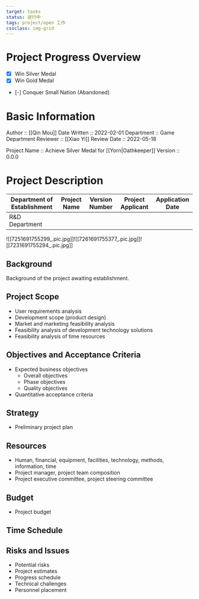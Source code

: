 ```yaml
---
target: tasks
status: 进行中
tags: project/open 工作
cssclass: img-grid
---
```

# Project Progress Overview

- [x] Win Silver Medal
- [x] Win Gold Medal
- [-] Conquer Small Nation (Abandoned)

# Basic Information

Author :: [[Qin Mou]]
Date Written :: 2022-02-01
Department :: Game Department
Reviewer :: [[Xiao Yi]]
Review Date :: 2022-05-18

Project Name :: Achieve Silver Medal for [[Yorn|Oathkeeper]]
Version :: 0.0.0

# Project Description
| Department of Establishment | Project Name | Version Number | Project Applicant | Application Date |
| -------------------------- | ------------ | -------------- | ----------------- | ---------------- |
| R&D Department              |              |                |                   |                  |
![[7251691755299_.pic.jpg]]![[7261691755377_.pic.jpg]]![[7231691755294_.pic.jpg]]
## Background

Background of the project awaiting establishment.

## Project Scope
- User requirements analysis
- Development scope (product design)
- Market and marketing feasibility analysis
- Feasibility analysis of development technology solutions
- Feasibility analysis of time resources

## Objectives and Acceptance Criteria
- Expected business objectives
  - Overall objectives
  - Phase objectives
  - Quality objectives
- Quantitative acceptance criteria

## Strategy
- Preliminary project plan

## Resources
- Human, financial, equipment, facilities, technology, methods, information, time
- Project manager, project team composition
- Project executive committee, project steering committee

## Budget
- Project budget

## Time Schedule

## Risks and Issues

- Potential risks
- Project estimates
- Progress schedule
- Technical challenges
- Personnel placement